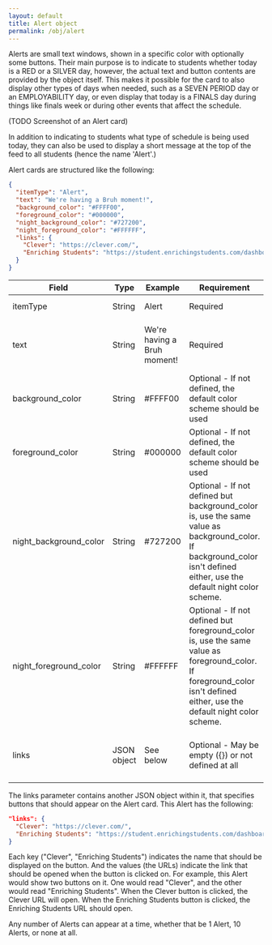 ```yaml
---
layout: default
title: Alert object
permalink: /obj/alert
---
```

Alerts are small text windows, shown in a specific color with optionally some buttons. Their main purpose is to indicate to students whether today is a RED or a SILVER day, however, the actual text and button contents are provided by the object itself. This makes it possible for the card to also display other types of days when needed, such as a SEVEN PERIOD day or an EMPLOYABILITY day, or even display that today is  a FINALS day during things like finals week or during other events that affect the schedule.

(TODO Screenshot of an Alert card)

In addition to indicating to students what type of schedule is being used today, they can also be used to display a short message at the top of the feed to all students (hence the name 'Alert'.)

Alert cards are structured like the following:
```json
{
  "itemType": "Alert",
  "text": "We're having a Bruh moment!",
  "background_color": "#FFFF00",
  "foreground_color": "#000000",
  "night_background_color": "#727200",
  "night_foreground_color": "#FFFFFF",
  "links": {
    "Clever": "https://clever.com/",
    "Enriching Students": "https://student.enrichingstudents.com/dashboard"
  }
}
```

| Field                  | Type        | Example                     | Requirement                                                                                                                                                              | Description                                                  |
|------------------------|-------------|-----------------------------|--------------------------------------------------------------------------------------------------------------------------------------------------------------------------|--------------------------------------------------------------|
| itemType               | String      | Alert                       | Required                                                                                                                                                                 | The type of the object.                                      |
| text                   | String      | We're having a Bruh moment! | Required                                                                                                                                                                 | Text contents of the Alert. Keep it short!                   |
| background_color       | String      | #FFFF00                     | Optional - If not defined, the default color scheme should be used                                                                                                       | Color of the Alert card background.                          |
| foreground_color       | String      | #000000                     | Optional - If not defined, the default color scheme should be used                                                                                                       | Color of the text on the Alert card.                         |
| night_background_color | String      | #727200                     | Optional - If not defined but background_color is, use the same value as background_color. If background_color isn't defined either, use the default night color scheme. | Alternative night theme color for the Alert card background. |
| night_foreground_color | String      | #FFFFFF                     | Optional - If not defined but foreground_color is, use the same value as foreground_color. If foreground_color isn't defined either, use the default night color scheme. | Alternative night theme color for the Alert card text.       |
| links                  | JSON object | See below                   | Optional - May be empty ({}) or not defined at all                                                                                                                       | Link buttons that should appear on the Alert card.           |

The links parameter contains another JSON object within it, that specifies buttons that should appear on the Alert card. This Alert has the following:
```json
"links": {
  "Clever": "https://clever.com/",
  "Enriching Students": "https://student.enrichingstudents.com/dashboard"
}
```
Each key ("Clever", "Enriching Students") indicates the name that should be displayed on the button. And the values (the URLs) indicate the link that should be opened when the button is clicked on. For example, this Alert would show two buttons on it. One would read "Clever", and the other would read "Enriching Students". When the Clever button is clicked, the Clever URL will open. When the Enriching Students button is clicked, the Enriching Students URL should open.

Any number of Alerts can appear at a time, whether that be 1 Alert, 10 Alerts, or none at all.